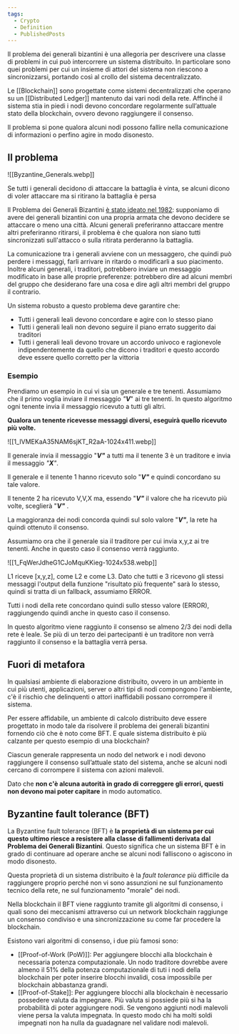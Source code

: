```yaml
---
tags:
  - Crypto
  - Definition
  - PublishedPosts
---
```



Il problema dei generali bizantini è una allegoria per descrivere una classe di problemi in cui può intercorrere un sistema distribuito. In particolare sono quei problemi per cui un insieme di attori del sistema non riescono a sincronizzarsi, portando così al crollo del sistema decentralizzato.

Le [[Blockchain]] sono progettate come sistemi decentralizzati che operano su un [[Distributed Ledger]] mantenuto dai vari nodi della rete.
Affinché il sistema stia in piedi i nodi devono concordare regolarmente sull’attuale stato della blockchain, ovvero devono raggiungere il consenso.

Il problema si pone qualora alcuni nodi possono fallire nella comunicazione di informazioni o perfino agire in modo disonesto.

## Il problema

![[Byzantine_Generals.webp]]

Se tutti i generali decidono di attaccare la battaglia è vinta, se alcuni dicono di voler attaccare ma si ritirano la battaglia è persa

Il Problema dei Generali Bizantini [è stato ideato nel 1982](https://www.microsoft.com/en-us/research/uploads/prod/2016/12/The-Byzantine-Generals-Problem.pdf): supponiamo di avere dei generali bizantini con una propria armata che devono decidere se attaccare o meno una città. Alcuni generali preferiranno attaccare mentre altri preferiranno ritirarsi, il problema è che qualora non siano tutti sincronizzati sull'attacco o sulla ritirata perderanno la battaglia.

La comunicazione tra i generali avviene con un messaggero, che quindi può perdere i messaggi, farli arrivare in ritardo o modificarli a suo piacimento. Inoltre alcuni generali, i traditori, potrebbero inviare un messaggio modificato in base alle proprie preferenze: potrebbero dire ad alcuni membri del gruppo che desiderano fare una cosa e dire agli altri membri del gruppo il contrario.

Un sistema robusto a questo problema deve garantire che:

- Tutti i generali leali devono concordare e agire con lo stesso piano
- Tutti i generali leali non devono seguire il piano errato suggerito dai traditori
- Tutti i generali leali devono trovare un accordo univoco e ragionevole indipendentemente da quello che dicono i traditori e questo accordo deve essere quello corretto per la vittoria

### Esempio

Prendiamo un esempio in cui vi sia un generale e tre tenenti. Assumiamo che il primo voglia inviare il messaggio _"**V**_" ai tre tenenti. In questo algoritmo ogni tenente invia il messaggio ricevuto a tutti gli altri.

**Qualora un tenente ricevesse messaggi diversi, eseguirà quello ricevuto più volte.**

![[1_IVMEKaA35NAM6sjKT_R2aA-1024x411.webp]]

Il generale invia il messaggio "_**V"**_ a tutti ma il tenente 3 è un traditore e invia il messaggio _"**X**"_.

Il generale e il tenente 1 hanno ricevuto solo "_**V"**_ e quindi concordano su tale valore.

Il tenente 2 ha ricevuto V,V,X ma, essendo "_**V"**_ il valore che ha ricevuto più volte, sceglierà "_**V"**_ .

La maggioranza dei nodi concorda quindi sul solo valore "_**V"**_, la rete ha quindi ottenuto il consenso.

Assumiamo ora che il generale sia il traditore per cui invia x,y,z ai tre tenenti. Anche in questo caso il consenso verrà raggiunto.

![[1_FqWerJdheG1CJoMquKKieg-1024x538.webp]]

L1 riceve [x,y,z], come L2 e come L3. Dato che tutti e 3 ricevono gli stessi messaggi l'output della funzione "risultato più frequente" sarà lo stesso, quindi si tratta di un fallback, assumiamo ERROR.

Tutti i nodi della rete concordano quindi sullo stesso valore (ERROR), raggiungendo quindi anche in questo caso il consenso.

In questo algoritmo viene raggiunto il consenso se almeno 2/3 dei nodi della rete è leale. Se più di un terzo dei partecipanti è un traditore non verrà raggiunto il consenso e la battaglia verrà persa.

## Fuori di metafora

In qualsiasi ambiente di elaborazione distribuito, ovvero in un ambiente in cui più utenti, applicazioni, server o altri tipi di nodi compongono l'ambiente, c'è il rischio che delinquenti o attori inaffidabili possano corrompere il sistema.

Per essere affidabile, un ambiente di calcolo distribuito deve essere progettato in modo tale da risolvere il problema dei generali bizantini fornendo ciò che è noto come BFT. E quale sistema distribuito è più calzante per questo esempio di una blockchain?

Ciascun generale rappresenta un nodo del network e i nodi devono raggiungere il consenso sull’attuale stato del sistema, anche se alcuni nodi cercano di corrompere il sistema con azioni malevoli.

Dato che **non c'è alcuna autorità in grado di correggere gli errori, questi non devono mai poter capitare** in modo automatico.

## Byzantine fault tolerance (BFT)

La Byzantine fault tolerance (BFT) è **la proprietà di un sistema per cui questo ultimo riesce a resistere alla classe di fallimenti derivata dal Problema dei Generali Bizantini**. Questo significa che un sistema BFT è in grado di continuare ad operare anche se alcuni nodi falliscono o agiscono in modo disonesto.

Questa proprietà di un sistema distribuito è la _fault tolerance_ più difficile da raggiungere proprio perché non vi sono assunzioni ne sul funzionamento tecnico della rete, ne sul funzionamento "morale" dei nodi.

Nella blockchain il BFT viene raggiunto tramite gli algoritmi di consenso, i quali sono dei meccanismi attraverso cui un network blockchain raggiunge un consenso condiviso e una sincronizzazione su come far procedere la blockchain.

Esistono vari algoritmi di consenso, i due più famosi sono:

- [[Proof-of-Work (PoW)]]: Per aggiungere blocchi alla blockchain è necessaria potenza computazionale. Un nodo traditore dovrebbe avere almeno il 51% della potenza computazionale di tuti i nodi della blockchain per poter inserire blocchi invalidi, cosa impossibile per blockchain abbastanza grandi.
- [[Proof-of-Stake]]: Per aggiungere blocchi alla blockchain è necessario possedere valuta da impegnare. Più valuta si possiede più si ha la probabilità di poter aggiungere nodi. Se vengono aggiunti nodi malevoli viene persa la valuta impegnata. In questo modo chi ha molti soldi impegnati non ha nulla da guadagnare nel validare nodi malevoli.
